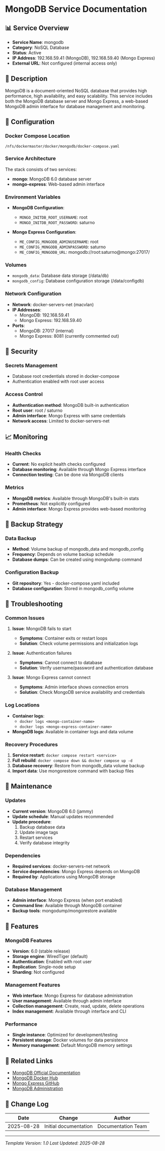# MongoDB Service Documentation

## 📊 Service Overview

- **Service Name**: mongodb
- **Category**: NoSQL Database
- **Status**: Active
- **IP Address**: 192.168.59.41 (MongoDB), 192.168.59.40 (Mongo Express)
- **External URL**: Not configured (internal access only)

## 🚀 Description

MongoDB is a document-oriented NoSQL database that provides high performance, high availability, and easy scalability. This service includes both the MongoDB database server and Mongo Express, a web-based MongoDB admin interface for database management and monitoring.

## 🔧 Configuration

### Docker Compose Location
```
/nfs/dockermaster/docker/mongodb/docker-compose.yaml
```

### Service Architecture
The stack consists of two services:
- **mongo**: MongoDB 6.0 database server
- **mongo-express**: Web-based admin interface

### Environment Variables
- **MongoDB Configuration**:
  - `MONGO_INITDB_ROOT_USERNAME`: root
  - `MONGO_INITDB_ROOT_PASSWORD`: saturno

- **Mongo Express Configuration**:
  - `ME_CONFIG_MONGODB_ADMINUSERNAME`: root
  - `ME_CONFIG_MONGODB_ADMINPASSWORD`: saturno
  - `ME_CONFIG_MONGODB_URL`: mongodb://root:saturno@mongo:27017/

### Volumes
- `mongodb_data`: Database data storage (/data/db)
- `mongodb_config`: Database configuration storage (/data/configdb)

### Network Configuration
- **Network**: docker-servers-net (macvlan)
- **IP Addresses**:
  - MongoDB: 192.168.59.41
  - Mongo Express: 192.168.59.40
- **Ports**:
  - MongoDB: 27017 (internal)
  - Mongo Express: 8081 (currently commented out)

## 🔐 Security

### Secrets Management
- Database root credentials stored in docker-compose
- Authentication enabled with root user access

### Access Control
- **Authentication method**: MongoDB built-in authentication
- **Root user**: root / saturno
- **Admin interface**: Mongo Express with same credentials
- **Network access**: Limited to docker-servers-net

## 📈 Monitoring

### Health Checks
- **Current**: No explicit health checks configured
- **Database monitoring**: Available through Mongo Express interface
- **Connection testing**: Can be done via MongoDB clients

### Metrics
- **MongoDB metrics**: Available through MongoDB's built-in stats
- **Prometheus**: Not explicitly configured
- **Admin interface**: Mongo Express provides web-based monitoring

## 🔄 Backup Strategy

### Data Backup
- **Method**: Volume backup of mongodb_data and mongodb_config
- **Frequency**: Depends on volume backup schedule
- **Database dumps**: Can be created using mongodump command

### Configuration Backup
- **Git repository**: Yes - docker-compose.yaml included
- **Database configuration**: Stored in mongodb_config volume

## 🚨 Troubleshooting

### Common Issues
1. **Issue**: MongoDB fails to start
   - **Symptoms**: Container exits or restart loops
   - **Solution**: Check volume permissions and initialization logs

2. **Issue**: Authentication failures
   - **Symptoms**: Cannot connect to database
   - **Solution**: Verify username/password and authentication database

3. **Issue**: Mongo Express cannot connect
   - **Symptoms**: Admin interface shows connection errors
   - **Solution**: Check MongoDB service availability and credentials

### Log Locations
- **Container logs**: 
  - `docker logs <mongo-container-name>`
  - `docker logs <mongo-express-container-name>`
- **MongoDB logs**: Available in container logs and data volume

### Recovery Procedures
1. **Service restart**: `docker compose restart <service>`
2. **Full rebuild**: `docker compose down && docker compose up -d`
3. **Database recovery**: Restore from mongodb_data volume backup
4. **Import data**: Use mongorestore command with backup files

## 📝 Maintenance

### Updates
- **Current version**: MongoDB 6.0 (jammy)
- **Update schedule**: Manual updates recommended
- **Update procedure**: 
  1. Backup database data
  2. Update image tags
  3. Restart services
  4. Verify database integrity

### Dependencies
- **Required services**: docker-servers-net network
- **Service dependencies**: Mongo Express depends on MongoDB
- **Required by**: Applications using MongoDB storage

### Database Management
- **Admin interface**: Mongo Express (when port enabled)
- **Command line**: Available through MongoDB container
- **Backup tools**: mongodump/mongorestore available

## 🔧 Features

### MongoDB Features
- **Version**: 6.0 (stable release)
- **Storage engine**: WiredTiger (default)
- **Authentication**: Enabled with root user
- **Replication**: Single-node setup
- **Sharding**: Not configured

### Management Features
- **Web interface**: Mongo Express for database administration
- **User management**: Available through admin interface
- **Collection management**: Create, read, update, delete operations
- **Index management**: Available through interface and CLI

### Performance
- **Single instance**: Optimized for development/testing
- **Persistent storage**: Docker volumes for data persistence
- **Memory management**: Default MongoDB memory settings

## 🔗 Related Links

- [MongoDB Official Documentation](https://docs.mongodb.com/)
- [MongoDB Docker Hub](https://hub.docker.com/_/mongo)
- [Mongo Express GitHub](https://github.com/mongo-express/mongo-express)
- [MongoDB Administration](https://docs.mongodb.com/manual/administration/)

## 📅 Change Log

| Date | Change | Author |
|------|---------|---------|
| 2025-08-28 | Initial documentation | Documentation Team |

---
*Template Version: 1.0*
*Last Updated: 2025-08-28*